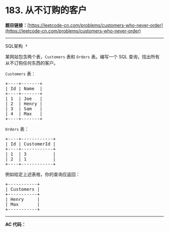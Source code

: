# 183. 从不订购的客户

**题目链接：**[https://leetcode-cn.com/problems/customers-who-never-order](https://leetcode-cn.com/problems/customers-who-never-order)

---

<div class="content__1Y2H">
 <div class="sql-schema-wrapper__1jqS">
  <a class="sql-schema-link__1VAC">SQL架构
   <svg viewbox="0 0 24 24" width="1em" height="1em" class="css-1lc17o4-icon">
    <path fill-rule="evenodd" d="M10 6L8.59 7.41 13.17 12l-4.58 4.59L10 18l6-6z"></path>
   </svg></a>
 </div>
 <div class="notranslate">
  <p>某网站包含两个表，<code>Customers</code> 表和 <code>Orders</code> 表。编写一个 SQL 查询，找出所有从不订购任何东西的客户。</p> 
  <p><code>Customers</code> 表：</p> 
  <pre class="language-text">+----+-------+
| Id | Name  |
+----+-------+
| 1  | Joe   |
| 2  | Henry |
| 3  | Sam   |
| 4  | Max   |
+----+-------+
</pre> 
  <p><code>Orders</code> 表：</p> 
  <pre class="language-text">+----+------------+
| Id | CustomerId |
+----+------------+
| 1  | 3          |
| 2  | 1          |
+----+------------+
</pre> 
  <p>例如给定上述表格，你的查询应返回：</p> 
  <pre class="language-text">+-----------+
| Customers |
+-----------+
| Henry     |
| Max       |
+-----------+
</pre> 
 </div>
</div>

---

**AC 代码：**

```java

```